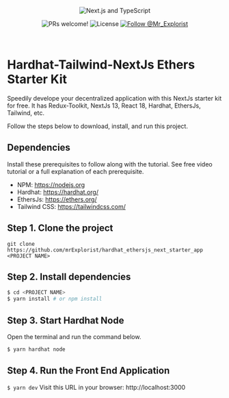 <p align="center">
  <img src="https://user-images.githubusercontent.com/26466516/107675802-36216b80-6c77-11eb-8db1-4d3407dc53d9.png" alt="Next.js and TypeScript">
</p>

<p align="center">
  <img src="https://img.shields.io/static/v1?label=PRs&message=welcome&style=for-the-badge&color=24B36B&labelColor=000000" alt="PRs welcome!" />

  <img alt="License" src="https://img.shields.io/github/license/chhpt/typescript-nextjs-starter?style=for-the-badge&color=24B36B&labelColor=000000">

  <a href="https://twitter.com/intent/follow?screen_name=Mr_Explorist">
    <img src="https://img.shields.io/twitter/follow/Mr_Explorist?style=for-the-badge&color=24B36B&labelColor=000000" alt="Follow @Mr_Explorist" />
  </a>
</p>

<br>

# Hardhat-Tailwind-NextJs Ethers Starter Kit

Speedily develope your decentralized application with this NextJs starter kit for free. It has Redux-Toolkit, NextJs 13, React 18, Hardhat, EthersJs, Tailwind, etc.

Follow the steps below to download, install, and run this project.

## Dependencies

Install these prerequisites to follow along with the tutorial. See free video tutorial or a full explanation of each prerequisite.

- NPM: https://nodejs.org
- Hardhat: https://hardhat.org/
- EthersJs: https://ethers.org/
- Tailwind CSS: https://tailwindcss.com/

## Step 1. Clone the project

`git clone https://github.com/mrExplorist/hardhat_ethersjs_next_starter_app <PROJECT NAME>`

## Step 2. Install dependencies

```sh
$ cd <PROJECT NAME>
$ yarn install # or npm install
```

## Step 3. Start Hardhat Node

Open the terminal and run the command below.

```sh
$ yarn hardhat node
```

## Step 4. Run the Front End Application

`$ yarn dev`
Visit this URL in your browser: http://localhost:3000

